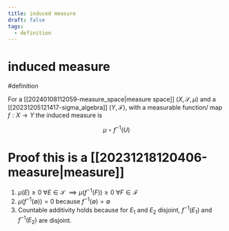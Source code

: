 ```yaml
---
title: induced measure
draft: false
tags:
  - definition
---
```

# induced measure
#definition

For a [[20240108112059-measure_space|measure space]] $(X, \mathcal{S}, \mu)$ and a [[20231205121417-sigma_algebra]] $(Y, \mathcal{F})$, with a measurable function/ map $f:X \to Y$ the induced measure is

$$\mu \circ f^{-1}(U) $$

# Proof this is a [[20231218120406-measure|measure]]
1. $\mu(E) \geq 0 \ \forall E \in \mathcal{S} \ \implies \mu\big(f^{-1}(F)\big) \geq 0 \  \forall F \in \mathcal{F}$
2. $\mu\big(f^{-1}(\emptyset)\big) = 0$ because $f^{-1}(\emptyset) = \emptyset$
3. Countable additivity holds because for $E_1$ and $E_2$ disjoint, $f^{-1}(E_1)$ and $f^{-1}(E_2)$ are disjoint.
